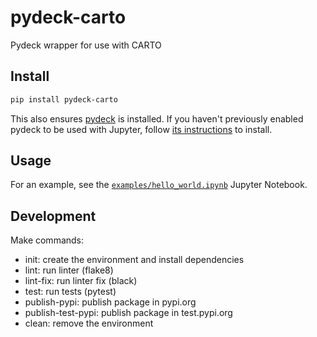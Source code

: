 # pydeck-carto

Pydeck wrapper for use with CARTO

## Install

```bash
pip install pydeck-carto
```

This also ensures [pydeck](https://pydeck.gl/) is installed. If you haven't previously enabled pydeck to be used with Jupyter, follow [its instructions](https://pydeck.gl/installation.html) to install.

## Usage

For an example, see the [`examples/hello_world.ipynb`](./examples/basic-examples/hello_world.ipynb) Jupyter Notebook.

## Development

Make commands:

- init: create the environment and install dependencies
- lint: run linter (flake8)
- lint-fix: run linter fix (black)
- test: run tests (pytest)
- publish-pypi: publish package in pypi.org
- publish-test-pypi: publish package in test.pypi.org
- clean: remove the environment